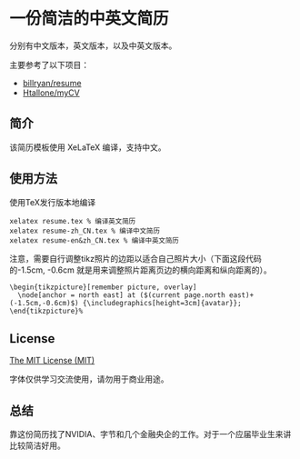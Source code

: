# 一份简洁的中英文简历

分别有中文版本，英文版本，以及中英文版本。

主要参考了以下项目：
- [billryan/resume](https://github.com/billryan/resume)
- [Htallone/myCV](https://github.com/Htallone/myCV)

## 简介

该简历模板使用 XeLaTeX 编译，支持中文。

## 使用方法

使用TeX发行版本地编译
```
xelatex resume.tex % 编译英文简历
xelatex resume-zh_CN.tex % 编译中文简历
xelatex resume-en&zh_CN.tex % 编译中英文简历
```

注意，需要自行调整tikz照片的边距以适合自己照片大小（下面这段代码的-1.5cm, -0.6cm 就是用来调整照片距离页边的横向距离和纵向距离的）。

```
\begin{tikzpicture}[remember picture, overlay] 
  \node[anchor = north east] at ($(current page.north east)+(-1.5cm,-0.6cm)$) {\includegraphics[height=3cm]{avatar}};
\end{tikzpicture}%
```

## License

[The MIT License (MIT)](http://opensource.org/licenses/MIT)

字体仅供学习交流使用，请勿用于商业用途。

## 总结

靠这份简历找了NVIDIA、字节和几个金融央企的工作。对于一个应届毕业生来讲比较简洁好用。
